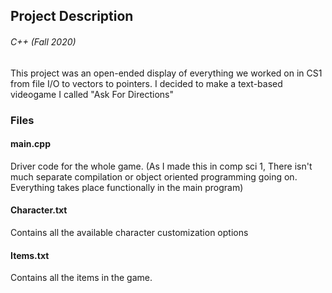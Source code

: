 ## Project Description
###### C++ (Fall 2020)

This project was an open-ended display of everything we worked on in CS1 from 
file I/O to vectors to pointers. I decided to make a text-based videogame I called
"Ask For Directions"

### Files

#### main.cpp 
Driver code for the whole game. 
	  (As I made this in comp sci 1,
	   There isn't much separate compilation or object oriented
	   programming going on. Everything takes place functionally in
	   the main program)

#### Character.txt 
Contains all the available character customization options

#### Items.txt 
Contains all the items in the game.
